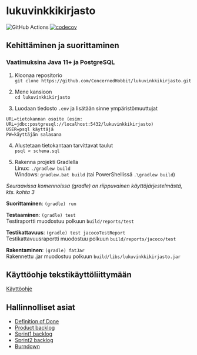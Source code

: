 # lukuvinkkikirjasto

![GitHub Actions](https://github.com/ConcernedHobbit/lukuvinkkikirjasto/actions/workflows/gradle.yml/badge.svg)
[![codecov](https://codecov.io/gh/ConcernedHobbit/lukuvinkkikirjasto/branch/main/graph/badge.svg?token=9SrEY3LhzC)](https://codecov.io/gh/ConcernedHobbit/lukuvinkkikirjasto)

## Kehittäminen ja suorittaminen

### Vaatimuksina Java 11+ ja PostgreSQL

1. Kloonaa repositorio  
   `git clone https://github.com/ConcernedHobbit/lukuvinkkikirjasto.git`

2. Mene kansioon  
   `cd lukuvinkkikirjasto`

3. Luodaan tiedosto `.env` ja lisätään sinne ympäristömuuttujat  

```
URL=tietokannan osoite (esim: URL=jdbc:postgresql://localhost:5432/lukuvinkkikirjasto)
USER=psql käyttäjä
PW=käyttäjän salasana
```

4. Alustetaan tietokantaan tarvittavat taulut  
   `psql < schema.sql`

5. Rakenna projekti Gradlella  
   Linux: `./gradlew build`   
   Windows: `gradlew.bat build` (tai PowerShellissä `.\gradlew build`)

*Seuraavissa komennoissa (gradle) on riippuvainen käyttöjärjestelmästä, kts. kohta 3*

**Suorittaminen**: `(gradle) run`

**Testaaminen**: `(gradle) test`  
Testiraportti muodostuu polkuun `build/reports/test`

**Testikattavuus**: `(gradle) test jacocoTestReport`  
Testikattavuusraportti muodostuu polkuun `build/reports/jacoco/test`

**Rakentaminen**: `(gradle) fatJar`  
Rakennettu .jar muodostuu polkuun `build/libs/lukuvinkkikirjasto.jar`

## Käyttöohje tekstikäyttöliittymään

[Käyttöohje](https://github.com/ConcernedHobbit/lukuvinkkikirjasto/blob/main/doc/Usermanual.md)

## Hallinnolliset asiat

- [Definition of Done](/doc/DefOfDone.md)
- [Product backlog](https://github.com/ConcernedHobbit/lukuvinkkikirjasto/projects/1)
- [Sprint1 backlog](https://github.com/ConcernedHobbit/lukuvinkkikirjasto/projects/2)
- [Sprint2 backlog](https://github.com/ConcernedHobbit/lukuvinkkikirjasto/projects/3)
- [Burndown](https://github.com/ConcernedHobbit/github-projects-burndown-chart/blob/main/src/github_projects_burndown_chart/charts/lukuvinkkikirjasto-latest.png)
